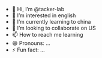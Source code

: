 - 👋 Hi, I’m @tacker-lab
- 👀 I’m interested in english
- 🌱 I’m currently learning to china
- 💞️ I’m looking to collaborate on US
- 📫 How to reach me learning
- 😄 Pronouns: ...
- ⚡ Fun fact: ...

<!---
tacker-lab/tacker-lab is a ✨ special ✨ repository because its `README.md` (this file) appears on your GitHub profile.
You can click the Preview link to take a look at your changes.
--->
